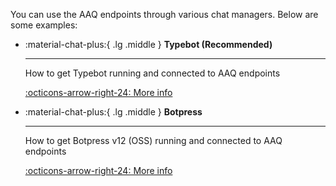 You can use the AAQ endpoints through various chat managers. Below are some examples:

<div class="grid cards" markdown>

- :material-chat-plus:{ .lg .middle } __Typebot (Recommended)__

    ---

    How to get Typebot running and connected to AAQ endpoints

    [:octicons-arrow-right-24: More info](./typebot.md)

- :material-chat-plus:{ .lg .middle } __Botpress__

    ---

    How to get Botpress v12 (OSS) running and connected to AAQ endpoints

    [:octicons-arrow-right-24: More info](./botpress_v12.md)

</div>
